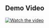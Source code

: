 ## Demo Video

[![Watch the video]([https://img.youtube.com/vi/dQw4w9WgXcQ/maxresdefault.jpg)](https://youtu.be/dQw4w9WgXcQ](https://youtu.be/AfmtV3uzrUo))
